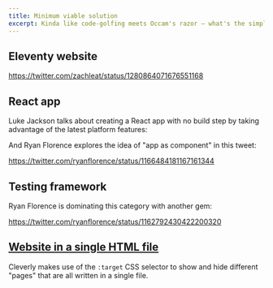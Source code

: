 ```yaml
---
title: Minimum viable solution
excerpt: Kinda like code-golfing meets Occam's razor — what's the simplest and most naive solution to a given problem?
---
```


## Eleventy website

https://twitter.com/zachleat/status/1280864071676551168

## React app

Luke Jackson talks about creating a React app with no build step by taking advantage of the latest platform features:

<book-mark url='https://formidable.com/blog/2019/no-build-step'></book-mark>

And Ryan Florence explores the idea of "app as component" in this tweet:

https://twitter.com/ryanflorence/status/1166484181167161344

## Testing framework

Ryan Florence is dominating this category with another gem:

https://twitter.com/ryanflorence/status/1162792430422200320

## [Website in a single HTML file](https://john-doe.neocities.org)

Cleverly makes use of the `:target` CSS selector to show and hide different "pages" that are all written in a single file.

<book-mark url='https://css-tricks.com/a-whole-website-in-a-single-html-file/'></book-mark>

